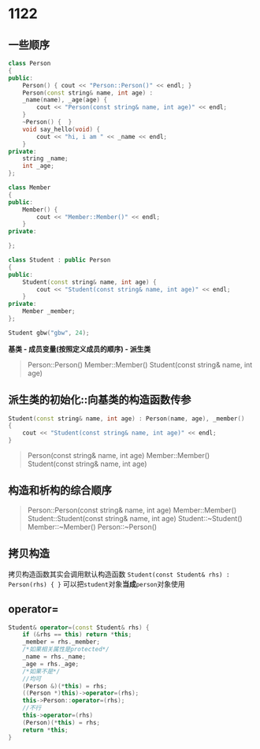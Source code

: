 # 1122
## 一些顺序
```cpp
class Person
{
public:
	Person() { cout << "Person::Person()" << endl; }
	Person(const string& name, int age) :
    _name(name), _age(age) { 
		cout << "Person(const string& name, int age)" << endl;
	}
	~Person() {  }
	void say_hello(void) {
		cout << "hi, i am " << _name << endl;
	}
private:
	string _name;
	int _age;
};

class Member
{
public:
	Member() {
		cout << "Member::Member()" << endl;
	}
private:

};

class Student : public Person
{
public:
	Student(const string& name, int age) {
		cout << "Student(const string& name, int age)" << endl;
	}
private:
	Member _member;
};

Student gbw("gbw", 24);
```
**基类 - 成员变量(按照定义成员的顺序) - 派生类**
>Person::Person()
>Member::Member()
>Student(const string& name, int age)

## 派生类的初始化::向基类的构造函数传参
```cpp
Student(const string& name, int age) : Person(name, age), _member()
{
	cout << "Student(const string& name, int age)" << endl;
}
```
>Person(const string& name, int age)
Member::Member()
Student(const string& name, int age)

## 构造和析构的综合顺序
>Person::Person(const string& name, int age)
>Member::Member()
>Student::Student(const string& name, int age)
>Student::~Student()
>Member::~Member()
>Person::~Person()

## 拷贝构造
拷贝构造函数其实会调用默认构造函数
`Student(const Student& rhs) : Person(rhs) { }`
可以把`student`对象**当成**`person`对象使用

## operator=
```cpp
Student& operator=(const Student& rhs) {
	if (&rhs == this) return *this;
	_member = rhs._member;
	/*如果相关属性是protected*/
	_name = rhs._name;
	_age = rhs._age;
	/*如果不是*/
	//均可
	(Person &)(*this) = rhs;
	((Person *)this)->operator=(rhs);
	this->Person::operator=(rhs);
	//不行
	this->operator=(rhs)
	(Person)(*this) = rhs;
	return *this;
}
```